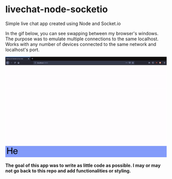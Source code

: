 # livechat-node-socketio

Simple live chat app created using Node and Socket.io

In the gif below, you can see swapping between my browser's windows. The purpose was to emulate multiple connections to the same localhost. Works with any number of devices connected to the same network and localhost's port.

![](https://raw.githubusercontent.com/PG-8/livechat-node-socketio/master/livechat.gif)

**The goal of this app was to write as little code as possible. I may or may not go back to this repo and add functionalities or styling.**
